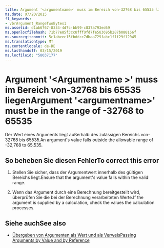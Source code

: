```yaml
---
title: Argument '<argumentname>' muss im Bereich von-32768 bis 65535 liegen
ms.date: 07/20/2015
f1_keywords:
- vbrArgument_RangeTwoBytes1
ms.assetid: d1ab6767-8334-4d7c-bb99-c837a793ed69
ms.openlocfilehash: 71b77e85f3cc8fff0fd7fe583695b287b088166f
ms.sourcegitcommit: 5c1abeec15fbddcc7dbaa729fabc1f1f29f12045
ms.translationtype: MT
ms.contentlocale: de-DE
ms.lasthandoff: 03/15/2019
ms.locfileid: "58037177"
---
```

# <a name="argument-argumentname-must-be-in-the-range-of--32768-to-65535"></a><span data-ttu-id="51a46-102">Argument '\<Argumentname >' muss im Bereich von-32768 bis 65535 liegen</span><span class="sxs-lookup"><span data-stu-id="51a46-102">Argument '\<argumentname>' must be in the range of -32768 to 65535</span></span>
<span data-ttu-id="51a46-103">Der Wert eines Arguments liegt außerhalb des zulässigen Bereichs von-32768 bis 65535.</span><span class="sxs-lookup"><span data-stu-id="51a46-103">An argument's value falls outside the allowable range of -32,768 to 65,535.</span></span>  
  
## <a name="to-correct-this-error"></a><span data-ttu-id="51a46-104">So beheben Sie diesen Fehler</span><span class="sxs-lookup"><span data-stu-id="51a46-104">To correct this error</span></span>  
  
1.  <span data-ttu-id="51a46-105">Stellen Sie sicher, dass der Argumentwert innerhalb des gültigen Bereichs liegt.</span><span class="sxs-lookup"><span data-stu-id="51a46-105">Ensure that the argument's value falls within the valid range.</span></span>  
  
2.  <span data-ttu-id="51a46-106">Wenn das Argument durch eine Berechnung bereitgestellt wird, überprüfen Sie die bei der Berechnung verarbeiteten Werte.</span><span class="sxs-lookup"><span data-stu-id="51a46-106">If the argument is supplied by a calculation, check the values the calculation processes.</span></span>  
  
## <a name="see-also"></a><span data-ttu-id="51a46-107">Siehe auch</span><span class="sxs-lookup"><span data-stu-id="51a46-107">See also</span></span>

- [<span data-ttu-id="51a46-108">Übergeben von Argumenten als Wert und als Verweis</span><span class="sxs-lookup"><span data-stu-id="51a46-108">Passing Arguments by Value and by Reference</span></span>](../../visual-basic/programming-guide/language-features/procedures/passing-arguments-by-value-and-by-reference.md)
